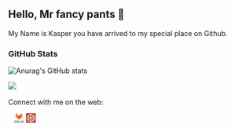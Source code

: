 ## Hello, Mr fancy pants 👋

My Name is Kasper you have arrived to my special place on Github.  

<!--
**kaaquist/kaaquist** is a ✨ _special_ ✨ repository because its `README.md` (this file) appears on your GitHub profile.

Here are some ideas to get you started:

- 🔭 I’m currently working on ...
- 🌱 I’m currently learning ...
- 👯 I’m looking to collaborate on ...
- 🤔 I’m looking for help with ...
- 💬 Ask me about ...
- 📫 How to reach me: ...
- 😄 Pronouns: ...
- ⚡ Fun fact: ...
-->

### GitHub Stats
![Anurag's GitHub stats](https://github-readme-stats.vercel.app/api?username=kaaquist&show_icons=true&theme=transparent)  

<img src="https://github-readme-streak-stats.herokuapp.com?user=kaaquist&theme=transparent" width="495">


Connect with me on the web: 
<p align="left">
<a href="http://twitter.com/kaaquist" target="blank"><img align="center" src="./img/twitter.png" title = "Twitter" alt="" height="20" /></a>
<a href="http://linkedin.com/in/kaaquist" target="blank"><img align="center" src="./img/transparent-Linkedin-logo-icon.png" alt="" height="20" /></a>
<a href="http://instagram.com/kaaquist" target="blank"><img align="center" src="./img/instagram.png" alt="" height="20" /></a>
<a href="http://gitlab.com/kaaquist" target="blank"><img align="center" src="./img/transparent-gitlab-logo-icon.png" alt="" height="20" /></a>
<a href="https://www.codewars.com/users/kaaquist" target="blank"><img align="center" src="./img/codewars.png" alt="" height="20" /></a>
</p>
